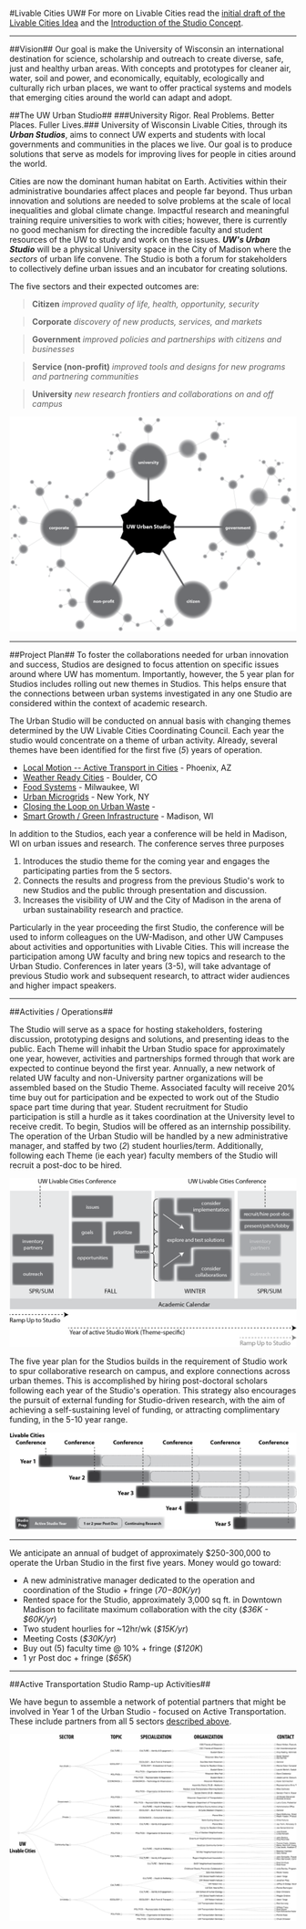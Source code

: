 #Livable Cities UW#
For more on Livable Cities read the [initial draft of the Livable Cities Idea](https://github.com/vargovargo/LivableCities/blob/master/LivableCitiesOriginal.md#livable-cities-inspiring-the-university-to-create-future-ready-communities) and the [Introduction of the Studio Concept](https://github.com/vargovargo/LivableCities/blob/master/StudioIntro.md#livable-cities-uw).

- - -

<a name="studioplans"></a> <a name="pilotplan"></a>
##Vision##
Our goal is make the University of Wisconsin an international destination for science, scholarship and outreach to create diverse, safe, just and healthy urban areas. With concepts and prototypes for cleaner air, water, soil and power, and economically, equitably, ecologically and culturally rich urban places, we want to offer practical systems and models that emerging cities around the world can adapt and adopt.

##The UW Urban Studio##
###University Rigor. Real Problems. Better Places. Fuller Lives.###
University of Wisconsin Livable Cities, through its ___Urban Studios___, aims to connect UW experts and students with local governments and communities in the places we live. Our goal is to produce solutions that serve as models for improving lives for people in cities around the world.  

Cities are now the dominant human habitat on Earth. Activities within their administrative boundaries affect places and people far beyond.  Thus urban innovation and solutions are needed to solve problems at the scale of local inequalities and global climate change. Impactful research and meaningful training require universities to work with cities; however, there is currently no good mechanism for directing the incredible faculty and student resources of the UW to study and work on these issues.  ___UW's Urban Studio___ will be a physical University space in the City of Madison where the _sectors_ of urban life convene. The Studio is both a forum for stakeholders to collectively define urban issues and an incubator for creating solutions.

The five sectors and their expected outcomes are:

>__Citizen__ _improved quality of life, health, opportunity, security_

>__Corporate__ _discovery of new products, services, and markets_

>__Government__ _improved policies and partnerships with citizens and businesses_

>__Service (non-profit)__ _improved tools and designs for new programs and partnering communities_

>__University__ _new research frontiers and collaborations on and off campus_

![Position of UW Urban Studio within Urban Landscape](images/network_studio.png)

- - -

##Project Plan##
To foster the collaborations needed for urban innovation and success, Studios are designed to focus attention on specific issues around where UW has momentum. Importantly, however, the 5 year plan for Studios includes rolling out new themes in Studios. This helps ensure that the connections between urban systems investigated in any one Studio are considered within the context of academic research.

The Urban Studio will be conducted on annual basis with changing themes determined by the UW Livable Cities Coordinating Council. Each year the studio would concentrate on a theme of urban activity. Already, several themes have been identified for the first five (_5_) years of operation.

+ [Local Motion -- Active Transport in Cities](StudioIntro.md#local-motion--active-transport-in-cities) - Phoenix, AZ
+ [Weather Ready Cities](weatherready.md) - Boulder, CO
+ [Food Systems](food.md) - Milwaukee, WI
+ [Urban Microgrids](energy.md) - New York, NY
+ [Closing the Loop on Urban Waste]() - 
+ [Smart Growth / Green Infrastructure](greeninf.md) - Madison, WI

In addition to the Studios, each year a conference will be held in Madison, WI on urban issues and research. The conference serves three purposes

1. Introduces the studio theme for the coming year and engages the participating parties from the 5 sectors.
2. Connects the results and progress from the previous Studio's work to new Studios and the public through presentation and discussion. 
3. Increases the visibility of UW and the City of Madison in the arena of urban sustainability research and practice.

Particularly in the year proceeding the first Studio, the conference will be used to inform colleagues on the UW-Madison, and other UW Campuses about activities and opportunities with Livable Cities. This will increase the participation among UW faculty and bring new topics and research to the Urban Studio. Conferences in later years (3-5), will take advantage of previous Studio work and subsequent research, to attract wider audiences and higher impact speakers. 

- - -

##Activities / Operations##

The Studio will serve as a space for hosting stakeholders, fostering discussion, prototyping designs and solutions, and presenting ideas to the public. Each Theme will inhabit the Urban Studio space for approximately one year, however, activities and partnerships formed through that work are expected to continue beyond the first year. Annually, a new network of related UW faculty and non-University partner organizations will be assembled based on the Studio Theme. Associated faculty will receive 20% time buy out for participation and be expected to work out of the Studio space part time during that year. Student recruitment for Studio participation is still a hurdle as it takes coordination at the University level to receive credit.  To begin, Studios will be offered as an internship possibility. The operation of the Urban Studio will be handled by a new administrative manager, and staffed by two (_2_) student hourlies/term. Additionally, following each Theme (ie each year) faculty members of the Studio will recruit a post-doc to be hired.

![One Year Timeline](images/oneyear.png)

The five year plan for the Studios builds in the requirement of Studio work to spur collaborative research on campus, and explore connections across urban themes. This is accomplished by hiring post-doctoral scholars following each year of the Studio's operation. This strategy also encourages the pursuit of external funding for Studio-driven research, with the aim of achieving a self-sustaining level of funding, or attracting complimentary funding, in the 5-10 year range. 

![Five Year Timeline](images/fiveyear.png)


- - -

We anticipate an annual of budget of approximately $250-300,000 to operate the Urban Studio in the first five years. Money would go toward:

+  A new administrative manager dedicated to the operation and coordination of the Studio + fringe (_$70-$80K/yr_)
+  Rented space for the Studio, approximately 3,000 sq ft. in Downtown Madison to facilitate maximum collaboration with the city (_$36K - $60K/yr_)
+  Two student hourlies for ~12hr/wk (_$15K/yr_)
+  Meeting Costs (_$30K/yr_)
+  Buy out (5) faculty time @ 10% + fringe (_$120K_)
+  1 yr Post doc + fringe (_$65K_)

- - - 

##Active Transportation Studio Ramp-up Activities##

We have begun to assemble a network of potential partners that might be involved in Year 1 of the Urban Studio - focused on Active Transportation. These include partners from all 5 sectors [described above](#the-uw-urban-studio).

![Potential Active Transport Nerwork - by sector](images/localMotionNetworkBySector.png)


